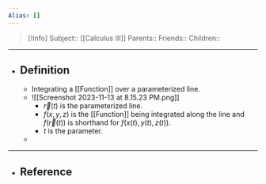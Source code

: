 ```yaml
---
Alias: []
---
```

> [!Info]
> Subject:: [[Calculus III]]
> Parents:: 
> Friends:: 
> Children:: 
---
- ## Definition
	- Integrating a [[Function]] over a parameterized line. 
	- ![[Screenshot 2023-11-13 at 8.15.23 PM.png]]
		- $\vec{r}(t)$ is the parameterized line.
		- $f(x,y,z)$ is the [[Function]] being integrated along the line and $f(\vec{r}(t))$ is shorthand for $f(x(t),y(t),z(t))$.
		- $t$ is the parameter.
	- 
---
- ## Reference